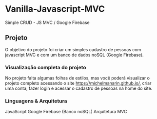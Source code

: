 # Vanilla-Javascript-MVC
Simple CRUD - JS MVC / Google Firebase

## Projeto
O objetivo do projeto foi criar um simples cadastro de pessoas com javascript MVC e com um banco de dados noSQL (Google Firebase).

### Visualização completa do projeto
No projeto falta algumas folhas de estilos, mas você poderá visualizar o projeto completo acessando o site https://michelmanarin.github.io/, criar uma conta, fazer login e acessar o cadastro de pessoas na home do site.

### Linguagens & Arquitetura
JavaScript
Google Firebase (Banco noSQL)
Arquitetura MVC
